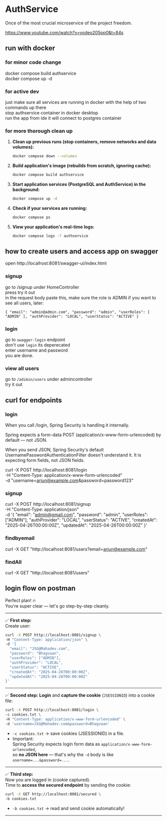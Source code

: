 # AuthService
Once of the most crucial microservice of the project freedom.

https://www.youtube.com/watch?v=yodeo205pp0&t=84s

## run with docker
### for minor code change 
docker compose build authservice  
docker compose up -d

### for active dev  
just make sure all services are running in docker with the help of two commands up there  
stop authservice container in docker desktop  
run the app from ide it will connect to postgres container  

### for more thorough clean up
1.  **Clean up previous runs (stop containers, remove networks and data volumes):**

    ```bash
    docker compose down --volumes
    ```

2.  **Build  application's image (rebuilds from scratch, ignoring cache):**

    ```bash
    docker compose build authservice
    ```

3.  **Start application services (PostgreSQL and AuthService) in the background:**

    ```bash
    docker compose up -d
    ```

4.  **Check if your services are running:**

    ```bash
    docker compose ps
    ```

5.  **View your application's real-time logs:**

    ```bash
    docker compose logs -f authservice
    ```

## how to create users and access app on swagger
open
http://localhost:8081/swagger-ui/index.html

### signup
go to /signup under HomeController  
press try it out  
in the request body paste this, make sure the role is ADMIN if you want to see all users, later:

`{
  "email": "admin@admin.com",
  "password": "admin",
  "userRoles": [
    "ADMIN"
  ],
  "authProvider": "LOCAL",
  "userStatus": "ACTIVE"
}`

### login
go to `swagger-login` endpoint  
don't use `login` its deperecated  
enter username and password  
you are done.

### view all users
go to `/adimin/users` under admincontroller  
try it out



## curl for endpoints

### login
When you call /login, Spring Security is handling it internally.

Spring expects a form-data POST (application/x-www-form-urlencoded) by default — not JSON.

When you send JSON, Spring Security's default UsernamePasswordAuthenticationFilter doesn't understand it.
It is expecting form fields, not JSON fields.

curl -X POST http://localhost:8081/login \
-H "Content-Type: application/x-www-form-urlencoded" \
-d "username=arjun@example.com&password=password123"

### signup
curl -X POST http://localhost:8081/signup \
-H "Content-Type: application/json" \
-d '{
"email": "admin@gmail.com",
"password": "admin",
"userRoles": ["ADMIN"],
"authProvider": "LOCAL",
"userStatus": "ACTIVE",
"createdAt": "2025-04-26T00:00:00Z",
"updatedAt": "2025-04-26T00:00:00Z"
}'

### findbyemail
curl -X GET "http://localhost:8081/users?email=arjun@example.com"
### findAll
curl -X GET "http://localhost:8081/users"

## login flow on postman

Perfect plan! 🔥  
You're super clear — let's go step-by-step cleanly.

---

✅ **First step:**   
Create user:
```bash
curl -X POST http://localhost:8081/signup \
-H "Content-Type: application/json" \
-d '{
  "email": "JSG@Mahadev.com",
  "password": "Bhagvaan",
  "userRoles": ["ADMIN"],
  "authProvider": "LOCAL",
  "userStatus": "ACTIVE",
  "createdAt": "2025-04-26T00:00:00Z",
  "updatedAt": "2025-04-26T00:00:00Z"
}'
```


---

✅ **Second step:** 
**Login** and **capture the cookie** (`JSESSIONID`) into a cookie file:

```bash
curl -X POST http://localhost:8081/login \
-c cookies.txt \
-H "Content-Type: application/x-www-form-urlencoded" \
-d 'username=JSG@Mahadev.com&password=Bhagvaan'
```

- `-c cookies.txt` → save cookies (JSESSIONID) in a file.
- Important:  
  Spring Security expects login form data as `application/x-www-form-urlencoded`,  
  so **no JSON here** — that's why the `-d` body is like `username=...&password=...`.

---

✅ **Third step:**  
Now you are logged in (cookie captured).  
Time to **access the secured endpoint** by sending the cookie:

```bash
curl -X GET http://localhost:8081/secured \
-b cookies.txt
```
- `-b cookies.txt` → read and send cookie automatically!

---
